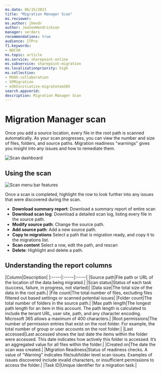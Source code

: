 ```yaml
---
ms.date: 06/15/2021
title: "Migration Manager Scan"
ms.reviewer: 
ms.author: jhendr
author: JoanneHendrickson
manager: serdars
recommendations: true
audience: ITPro
f1.keywords:
- NOCSH
ms.topic: article
ms.service: sharepoint-online
ms.subservice: sharepoint-migration
ms.localizationpriority: high
ms.collection: 
- M365-collaboration
- SPMigration
- m365initiative-migratetom365
search.appverid: 
description: Migration Manager Scan
---
```


# Migration Manager scan

Once you add a source location, every file in the root path is scanned automatically. As your scan progresses, you can view the number and size of files, folders, and source paths. Migration readiness "warnings" gives you insight into any issues and how to remediate them. 

![Scan dashboard](media/mm-scan-dashboard.png)

## Using the scan

![Scan menu bar features](media/mm-scan-toolbar-menu.png)

Once a scan is completed, highlight the row to look further into any issues that were discovered during the scan.

- **Download summary report**:  Download a summary report of entire scan
- **Download scan log**:  Download a detailed scan log, listing every file in the source path.
- **Modify source path**: Change the source path.
- **Add source path**:  Add a new source path.
- **Copy to migrations**  Select a path that is migration ready, and copy it to the migrations list.
- **Scan content**  Select a row, edit the path, and rescan
- **Delete**:  Highlight and delete a path.


## Understanding the report columns

|Column|Description|
|:-----|:-----|:-----|
|Source path|File path or URL of the location of the data being migrated.|
|Scan status|Status of each task (success, failure, in progress, not started)|
|Data size|The total size of the data in the root path.|
|File count|The total number of files, excluding files filtered out based settings or scanned potential issues|
|Folder count|The total number of folders in the source path.|
|Max path length|The longest path length for an item in this account.  The path length is calculated to include the tenant URL, user site, path, and any character encoding. Microsoft 365 allows a maximum of 400 characters.|
|Root permissions|The number of permission entries that exist on the root folder. For example, the total number of group or user accounts on the root folder.|
|Last accessed|Last accessed shows the last date the items within the folder were accessed. This date indicates how actively this folder is accessed.  It’s an aggregated value for all files within the folder.|
|Created on|The date the scan was created.|
|Migration Readiness|Status of readiness checks. A value of "Warning" indicates file/subfolder level scan issues. Examples of issues discovered include invalid characters, or insufficient permissions to access the folder.|
|Task ID|Unique identifier for a migration task.|




